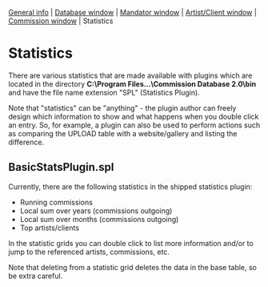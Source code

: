 
[General info](README.md) | [Database window](HELP_DatabaseWindow.md) | [Mandator window](HELP_MandatorWindow.md) | [Artist/Client window](HELP_ArtistClientWindow.md) | [Commission window](HELP_CommissionWindow.md) | Statistics

# Statistics

There are various statistics that are made available with plugins which are located in the directory
**C:\Program Files...\Commission Database 2.0\bin** and have the file name extension "SPL" (Statistics Plugin).

Note that "statistics" can be "anything" - the plugin author can freely design which information to show
and what happens when you double click an entry.
So, for example, a plugin can also be used to perform actions such as comparing the UPLOAD table
with a website/gallery and listing the difference.

## BasicStatsPlugin.spl

Currently, there are the following statistics in the shipped statistics plugin:
- Running commissions
- Local sum over years (commissions outgoing)
- Local sum over months (commissions outgoing)
- Top artists/clients

In the statistic grids you can double click to list more information and/or to jump to the referenced artists, commissions, etc.

Note that deleting from a statistic grid deletes the data in the base table, so be extra careful.
